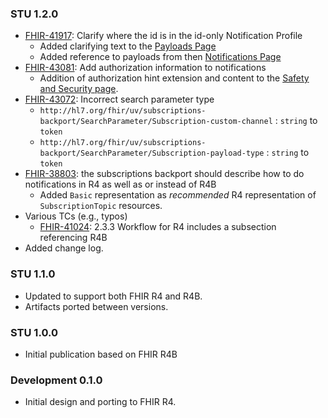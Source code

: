 ### STU 1.2.0

* [FHIR-41917](https://jira.hl7.org/browse/FHIR-41917): Clarify where the id is in the id-only Notification Profile
    * Added clarifying text to the [Payloads Page](payloads.html)
    * Added reference to payloads from then [Notifications Page](notifications.html)
* [FHIR-43081](https://jira.hl7.org/browse/FHIR-43081): Add authorization information to notifications
    * Addition of authorization hint extension and content to the [Safety and Security page](safety_security.html).
* [FHIR-43072](https://jira.hl7.org/browse/FHIR-43072): Incorrect search parameter type
    * `http://hl7.org/fhir/uv/subscriptions-backport/SearchParameter/Subscription-custom-channel` : `string` to `token`
    * `http://hl7.org/fhir/uv/subscriptions-backport/SearchParameter/Subscription-payload-type` : `string` to `token`
* [FHIR-38803](https://jira.hl7.org/browse/FHIR-38803): the subscriptions backport should describe how to do notifications in R4 as well as or instead of R4B
    * Added `Basic` representation as *recommended* R4 representation of `SubscriptionTopic` resources.
* Various TCs (e.g., typos)
    * [FHIR-41024](https://jira.hl7.org/browse/FHIR-41024): 2.3.3 Workflow for R4 includes a subsection referencing R4B
* Added change log.

### STU 1.1.0

* Updated to support both FHIR R4 and R4B.
* Artifacts ported between versions.

### STU 1.0.0

* Initial publication based on FHIR R4B

### Development 0.1.0

* Initial design and porting to FHIR R4.